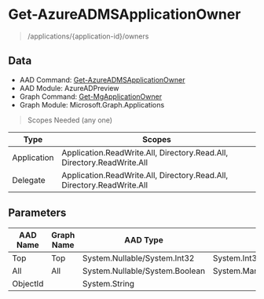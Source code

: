 # Get-AzureADMSApplicationOwner

> /applications/{application-id}/owners

## Data

+ AAD Command: [Get-AzureADMSApplicationOwner](https://docs.microsoft.com/en-us/powershell/module/AzureADPreview/Get-AzureADMSApplicationOwner)
+ AAD Module: AzureADPreview
+ Graph Command: [Get-MgApplicationOwner](https://docs.microsoft.com/en-us/powershell/module/Microsoft.Graph.Applications/Get-MgApplicationOwner)
+ Graph Module: Microsoft.Graph.Applications

> Scopes Needed (any one)

|Type|Scopes|
|---|---|
|Application|Application.ReadWrite.All, Directory.Read.All, Directory.ReadWrite.All|
|Delegate|Application.ReadWrite.All, Directory.Read.All, Directory.ReadWrite.All|

## Parameters

|AAD Name|Graph Name|AAD Type|Graph Type|Infos|
|---|---|---|---|---|
|Top|Top|System.Nullable/System.Int32|System.Int32||
|All|All|System.Nullable/System.Boolean|System.Management.Automation.SwitchParameter||
|ObjectId||System.String|||

